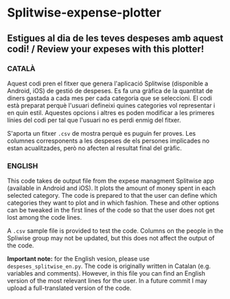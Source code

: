 # Splitwise-expense-plotter
## Estigues al dia de les teves despeses amb aquest codi! / Review your expeses with this plotter!
### CATALÀ
Aquest codi pren el fitxer que genera l'aplicació Splitwise (disponible a Android, iOS) de gestió de despeses. 
Es fa una gràfica de la quantitat de diners gastada a cada mes per cada categoria que se seleccioni. El codi està preparat perquè l'usuari defineixi quines categories vol representar i en quin estil. Aquestes opcions i altres es poden modificar a les primeres línies del codi per tal que l'usuari no es perdi enmig del fitxer.

S'aporta un fitxer `.csv` de mostra perquè es puguin fer proves. Les columnes corresponents a les despeses de els persones implicades no estan acualitzades, però no afecten al resultat final del gràfic.

### ENGLISH
This code takes de output file from the expese managment Splitwise app (available in Android and iOS).
It plots the amount of money spent in each selected category. The code is prepared to that the user can define which categories they want to plot and in which fashion. These and other options can be tweaked in the first lines of the code so that the user does not get lost among the code lines.

A `.csv` sample file is provided to test the code. Columns on the people in the Spliwise group may not be updated, but this does not affect the output of the code.

**Important note:** for the English vesion, please use `despeses_splitwise_en.py`. The code is originally written in Catalan (e.g. variables and comments). However, in this file you can find an English version of the most relevant lines for the user. In a future commit I may upload a full-translated version of the code.
